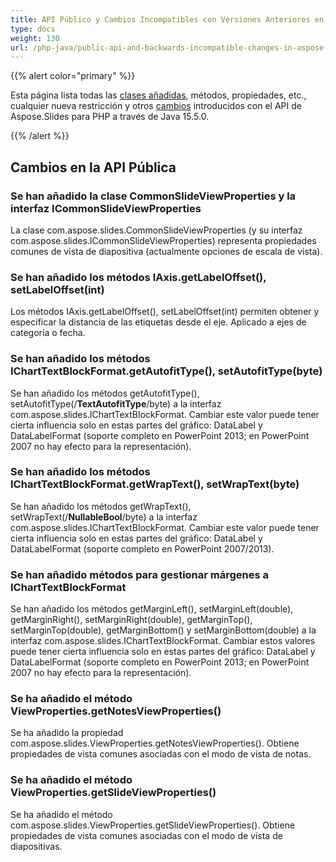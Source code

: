 ```yaml
---
title: API Público y Cambios Incompatibles con Versiones Anteriores en Aspose.Slides para PHP a través de Java 15.5.0
type: docs
weight: 130
url: /php-java/public-api-and-backwards-incompatible-changes-in-aspose-slides-for-java-15-5-0/
---
```


{{% alert color="primary" %}} 

Esta página lista todas las [clases añadidas](/slides/php-java/public-api-and-backwards-incompatible-changes-in-aspose-slides-for-java-15-5-0/), métodos, propiedades, etc., cualquier nueva restricción y otros [cambios](/slides/php-java/public-api-and-backwards-incompatible-changes-in-aspose-slides-for-java-15-5-0/) introducidos con el API de Aspose.Slides para PHP a través de Java 15.5.0.

{{% /alert %}} 
## **Cambios en la API Pública**
### **Se han añadido la clase CommonSlideViewProperties y la interfaz ICommonSlideViewProperties**
La clase com.aspose.slides.CommonSlideViewProperties (y su interfaz com.aspose.slides.ICommonSlideViewProperties) representa propiedades comunes de vista de diapositiva (actualmente opciones de escala de vista).
### **Se han añadido los métodos IAxis.getLabelOffset(), setLabelOffset(int)**
Los métodos IAxis.getLabelOffset(), setLabelOffset(int) permiten obtener y especificar la distancia de las etiquetas desde el eje. Aplicado a ejes de categoría o fecha.
### **Se han añadido los métodos IChartTextBlockFormat.getAutofitType(), setAutofitType(byte)**
Se han añadido los métodos getAutofitType(), setAutofitType(/**TextAutofitType**/byte) a la interfaz com.aspose.slides.IChartTextBlockFormat.
Cambiar este valor puede tener cierta influencia solo en estas partes del gráfico: DataLabel y DataLabelFormat (soporte completo en PowerPoint 2013; en PowerPoint 2007 no hay efecto para la representación).
### **Se han añadido los métodos IChartTextBlockFormat.getWrapText(), setWrapText(byte)**
Se han añadido los métodos getWrapText(), setWrapText(/**NullableBool**/byte) a la interfaz com.aspose.slides.IChartTextBlockFormat.
Cambiar este valor puede tener cierta influencia solo en estas partes del gráfico: DataLabel y DataLabelFormat (soporte completo en PowerPoint 2007/2013).
### **Se han añadido métodos para gestionar márgenes a IChartTextBlockFormat**
Se han añadido los métodos getMarginLeft(), setMarginLeft(double), getMarginRight(), setMarginRight(double), getMarginTop(), setMarginTop(double), getMarginBottom() y setMarginBottom(double) a la interfaz com.aspose.slides.IChartTextBlockFormat.
Cambiar estos valores puede tener cierta influencia solo en estas partes del gráfico: DataLabel y DataLabelFormat (soporte completo en PowerPoint 2013; en PowerPoint 2007 no hay efecto para la representación).
### **Se ha añadido el método ViewProperties.getNotesViewProperties()**
Se ha añadido la propiedad com.aspose.slides.ViewProperties.getNotesViewProperties(). Obtiene propiedades de vista comunes asociadas con el modo de vista de notas.
### **Se ha añadido el método ViewProperties.getSlideViewProperties()**
Se ha añadido el método com.aspose.slides.ViewProperties.getSlideViewProperties(). Obtiene propiedades de vista comunes asociadas con el modo de vista de diapositivas.